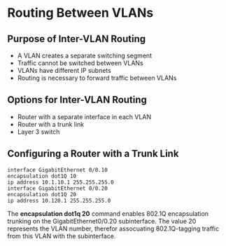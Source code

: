 # Routing Between VLANs

## Purpose of Inter-VLAN Routing
  * A VLAN creates a separate switching segment
  * Traffic cannot be switched between VLANs
  * VLANs have different IP subnets
  * Routing is necessary to forward traffic between VLANs

## Options for Inter-VLAN Routing
  * Router with a separate interface in each VLAN
  * Router with a trunk link
  * Layer 3 switch

## Configuring a Router with a Trunk Link
```
interface GigabitEthernet 0/0.10
encapsulation dot1Q 10
ip address 10.1.10.1 255.255.255.0
interface GigabitEthernet 0/0.20
encapsulation dot1Q 20
ip address 10.120.1 255.255.255.0
```
The **encapsulation dot1q 20** command enables 802.1Q encapsulation trunking on the GigabitEthernet0/0.20 subinterface. The value 20 represents the VLAN number, therefor assocuating 802.1Q-tagging traffic from this VLAN with the subinterface.


